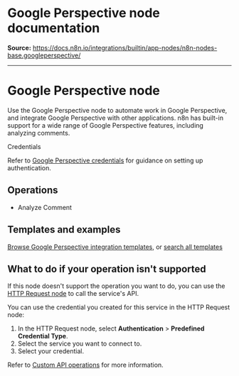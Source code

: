# Google Perspective node documentation

**Source:** https://docs.n8n.io/integrations/builtin/app-nodes/n8n-nodes-base.googleperspective/

---

# Google Perspective node

Use the Google Perspective node to automate work in Google Perspective, and integrate Google Perspective with other applications. n8n has built-in support for a wide range of Google Perspective features, including analyzing comments.

Credentials

Refer to [Google Perspective credentials](../../credentials/google/) for guidance on setting up authentication.

## Operations

- Analyze Comment

## Templates and examples

[Browse Google Perspective integration templates](https://n8n.io/integrations/google-perspective/), or [search all templates](https://n8n.io/workflows/)

## What to do if your operation isn't supported

If this node doesn't support the operation you want to do, you can use the [HTTP Request node](../../core-nodes/n8n-nodes-base.httprequest/) to call the service's API.

You can use the credential you created for this service in the HTTP Request node:

1. In the HTTP Request node, select **Authentication** > **Predefined Credential Type**.
2. Select the service you want to connect to.
3. Select your credential.

Refer to [Custom API operations](../../../custom-operations/) for more information.
